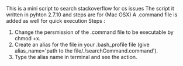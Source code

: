 This is a mini script to search stackoverflow for cs issues
The script it written in pyhton 2.7.10 and steps are for (Mac OSX)
A .command file is added as well for quick execution
Steps :
1. Change the persmission of the .command file to be executable by chmod +x.
2. Create an alias for the file in your .bash_profile file (give alias_name='path to the file/./searchCommand.command').
3. Type the alias name in terminal and see the action. 